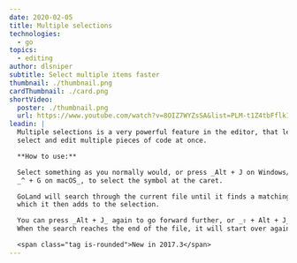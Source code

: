 ```yaml
---
date: 2020-02-05
title: Multiple selections
technologies:
  - go
topics:
  - editing
author: dlsniper
subtitle: Select multiple items faster
thumbnail: ./thumbnail.png
cardThumbnail: ./card.png
shortVideo:
  poster: ./thumbnail.png
  url: https://www.youtube.com/watch?v=8OIZ7WYZsSA&list=PLM-t1Z4tbFflkIOaap4P-BV30ZrZwrDld&index=7
leadin: |
  Multiple selections is a very powerful feature in the editor, that lets you quickly
  select and edit multiple pieces of code at once.

  **How to use:**

  Select something as you normally would, or press _Alt + J on Windows/Linux_,
  _^ + G on macOS_, to select the symbol at the caret.

  GoLand will search through the current file until it finds a matching piece of text,
  which it then adds to the selection.

  You can press _Alt + J_ again to go forward further, or _⇧ + Alt + J_ to go back.
  When the search reaches the end of the file, it will start over again from the beginning.

  <span class="tag is-rounded">New in 2017.3</span>
---
```


